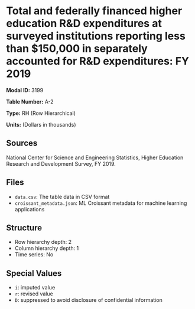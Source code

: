 # Total and federally financed higher education R&D expenditures at surveyed institutions reporting less than $150,000 in separately accounted for R&D expenditures: FY 2019

**Modal ID:** 3199

**Table Number:** A-2

**Type:** RH (Row Hierarchical)

**Units:** (Dollars in thousands)

## Sources

National Center for Science and Engineering Statistics, Higher Education Research and Development Survey, FY 2019.

## Files

- `data.csv`: The table data in CSV format
- `croissant_metadata.json`: ML Croissant metadata for machine learning applications

## Structure

- Row hierarchy depth: 2
- Column hierarchy depth: 1
- Time series: No

## Special Values

- `i`: imputed value
- `r`: revised value
- `D`: suppressed to avoid disclosure of confidential information
